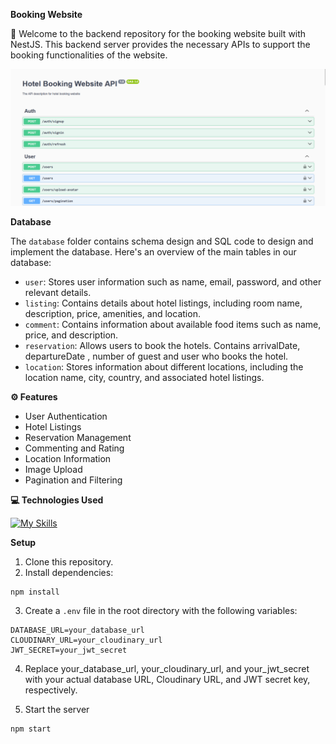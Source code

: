 **Booking Website**

👋 Welcome to the backend repository for the booking website built with NestJS. This backend server provides the necessary APIs to support the booking functionalities of the website.

<p align="center"><img style="align: center;" src="https://raw.githubusercontent.com/vinhphuphan/booking-website/main/client/hotel_images/Screenshot%202024-06-03%20225617.png" width=full></p>

**Database**

The `database` folder contains schema design and SQL code to design and implement the database.  Here's an overview of the main tables in our database:

* `user`: Stores user information such as name, email, password, and other relevant details.
* `listing`: Contains details about hotel listings, including room name, description, price, amenities, and location.
* `comment`: Contains information about available food items such as name, price, and description.
* `reservation`: Allows users to book the hotels. Contains arrivalDate, departureDate , number of guest and user who books the hotel.
* `location`: Stores information about different locations, including the location name, city, country, and associated hotel listings.

**⚙️ Features**

* User Authentication
* Hotel Listings
* Reservation Management
* Commenting and Rating
* Location Information
* Image Upload
* Pagination and Filtering

**💻 Technologies Used**

[![My Skills](https://skillicons.dev/icons?i=nestjs,prisma,mysql,postman)](https://skillicons.dev)

**Setup**

1. Clone this repository.
2. Install dependencies:

```bash
npm install
```

3. Create a `.env` file in the root directory with the following variables:

```
DATABASE_URL=your_database_url
CLOUDINARY_URL=your_cloudinary_url
JWT_SECRET=your_jwt_secret
```
4. Replace your_database_url, your_cloudinary_url, and your_jwt_secret with your actual database URL, Cloudinary URL, and JWT secret key, respectively.

5. Start the server

```bash
npm start
```

